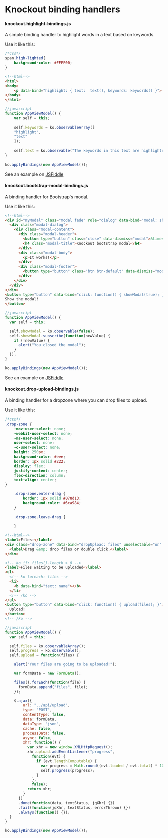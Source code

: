 # Knockout binding handlers
#### knockout.highlight-bindings.js


A simple binding handler to highlight words in a text based on keywords.

Use it like this:

```css
/*css*/
span.high-lighted{
	background-color: #FFFF00;
}
```

```html
<!--html-->
<html>
<body>
	<p data-bind="highlight: { text:  text(), keywords: keywords() }">
</body>
</html>
```

```javascript
//javascript
function AppViewModel() {
    var self = this;
 
    self.keywords = ko.observableArray([
	"highlight",
	"text"
    ]);
 
    self.text = ko.observable("The keywords in this text are highlighted.");
}
 
ko.applyBindings(new AppViewModel());

```

See an example on [JSFiddle](https://jsfiddle.net/brechtb86/jskjdhqv/)

#### knockout.bootstrap-modal-bindings.js

A binding handler for Bootstrap's modal.

Use it like this:

```html
<!--html-->
<div id="myModal" class="modal fade" role="dialog" data-bind="modal: showModal">
  <div class="modal-dialog">
    <div class="modal-content">
      <div class="modal-header">
        <button type="button" class="close" data-dismiss="modal">&times;</button>
        <h4 class="modal-title">Knockout bootstrap modal</h4>
      </div>
      <div class="modal-body">
        <p>It works!</p>
      </div>
      <div class="modal-footer">
        <button type="button" class="btn btn-default" data-dismiss="modal">Close</button>
      </div>
    </div>
  </div>
</div>
<button type="button" data-bind="click: function() { showModal(true); }">
Show the modal!
</button>
```

```javascript
//javascript
function AppViewModel() {
  var self = this;

  self.showModal = ko.observable(false);
  self.showModal.subscribe(function(newValue) {
    if (!newValue) {
      alert("You closed the modal");
    }
  });
}

ko.applyBindings(new AppViewModel());
```

See an example on [JSFiddle](https://jsfiddle.net/brechtb86/dnj1n1dg/3/)

#### knockout.drop-upload-bindings.js

A binding handler for a dropzone where you can drop files to upload.

Use it like this:

```css
/*css*/
.drop-zone {
    -moz-user-select: none;
    -webkit-user-select: none;
    -ms-user-select: none;
    user-select: none;
    -o-user-select: none;
    height: 250px;
    background-color: #eee;
    border: 1px solid #222;
    display: flex;
    justify-content: center;
    flex-direction: column;
    text-align: center;
}

    .drop-zone.enter-drag {
        border: 1px solid #078d13;
        background-color: #6ca984;        
    }
    
    .drop-zone.leave-drag {
    
    }
```

```html
<!--html-->
<label>Files:</label>
<div class="drop-zone" data-bind="dropUpload: files" unselectable="on" onselectstart="return false;" onmousedown="return false;">
  <label>Drag &amp; drop files or double click.</label>
</div>

<!-- ko if: files().length > 0 -->
<label>Files waiting to be uploaded</label>
<ul>
  <!-- ko foreach: files -->
  <li>
    <b data-bind="text: name"></b>
  </li>
  <!-- /ko -->
</ul>
<button type="button" data-bind="click: function() { upload(files); }">
  Upload!
</button>
<!-- /ko -->
```

```javascript
//javascript
function AppViewModel() {
  var self = this;

  self.files = ko.observableArray();
  self.progress = ko.observable();
  self.upload = function(files) {

    alert("Your files are going to be uploaded!");

    var formData = new FormData();

    files().forEach(function(file) {
      formData.append("files", file);
    });

    $.ajax({
        url: "../api/upload",
        type: "POST",
        contentType: false,
        data: formData,
        dataType: "json",
        cache: false,
        processData: false,
        async: false,
        xhr: function() {
          var xhr = new window.XMLHttpRequest();
          xhr.upload.addEventListener("progress",
            function(evt) {
              if (evt.lengthComputable) {
                var progress = Math.round((evt.loaded / evt.total) * 100);
                self.progress(progress);
              }
            },
            false);
          return xhr;
        }
      })
      .done(function(data, textStatus, jqXhr) {})
      .fail(function(jqXhr, textStatus, errorThrown) {})
      .always(function() {});
  }
}

ko.applyBindings(new AppViewModel());
```

